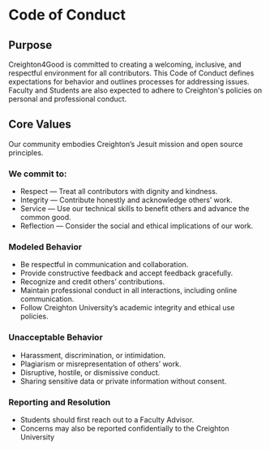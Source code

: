 # Code of Conduct
## Purpose
Creighton4Good is committed to creating a welcoming, inclusive, and respectful environment for all contributors. This Code of Conduct defines expectations for behavior and outlines processes for addressing issues. Faculty and Students are also expected to adhere to Creighton's policies on personal and professional conduct.

## Core Values
Our community embodies Creighton’s Jesuit mission and open source principles.

### We commit to:
- Respect — Treat all contributors with dignity and kindness.
- Integrity — Contribute honestly and acknowledge others’ work.
- Service — Use our technical skills to benefit others and advance the common good.
- Reflection — Consider the social and ethical implications of our work.

### Modeled Behavior
- Be respectful in communication and collaboration.
- Provide constructive feedback and accept feedback gracefully.
- Recognize and credit others’ contributions.
- Maintain professional conduct in all interactions, including online communication.
- Follow Creighton University’s academic integrity and ethical use policies.

### Unacceptable Behavior
- Harassment, discrimination, or intimidation.
- Plagiarism or misrepresentation of others’ work.
- Disruptive, hostile, or dismissive conduct.
- Sharing sensitive data or private information without consent.

### Reporting and Resolution
- Students should first reach out to a Faculty Advisor.
- Concerns may also be reported confidentially to the Creighton University
